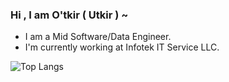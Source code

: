  ### Hi , I am O'tkir ( Utkir ) ~ 

 - I am a Mid Software/Data Engineer.
 - I'm currently working at Infotek IT Service LLC.

![Top Langs](https://github-readme-stats.vercel.app/api/top-langs/?username=mensenvau&layout=compact&langs_count=10)
